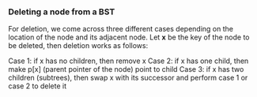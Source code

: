 ### Deleting a node from a BST

For deletion, we come across three different cases depending on the location of the node and its adjacent node. Let **x** be the key of the node to be deleted, then deletion works as follows:

  Case 1: if x has no children, then remove x
  Case 2: if x has one child, then make p[x] (parent pointer of the node) point to child
  Case 3: if x has two children (subtrees), then swap x with its successor and perform case 1 or case 2 to delete it


